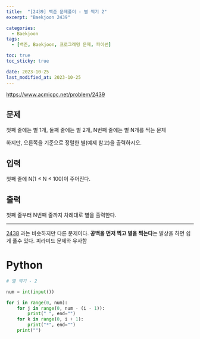 ```yaml
---
title:  "[2439] 백준 문제풀이 - 별 찍기 2"
excerpt: "Baekjoon 2439"

categories:
  - Baekjoon
tags:
  - [백준, Baekjoon, 프로그래밍 문제, 파이썬]

toc: true
toc_sticky: true

date: 2023-10-25
last_modified_at: 2023-10-25
---
```


https://www.acmicpc.net/problem/2439

## 문제 
첫째 줄에는 별 1개, 둘째 줄에는 별 2개, N번째 줄에는 별 N개를 찍는 문제

하지만, 오른쪽을 기준으로 정렬한 별(예제 참고)을 출력하시오.

## 입력
첫째 줄에 N(1 ≤ N ≤ 100)이 주어진다.

## 출력
첫째 줄부터 N번째 줄까지 차례대로 별을 출력한다.

------------------------

[2438](https://www.acmicpc.net/problem/2438) 과는 비슷하지만 다른 문제이다. **공백을 먼저 찍고 별을 찍는다**는 발상을 하면 쉽게 풀수 있다. 피라미드 문제와 유사함

# Python

```py
# 별 찍기 - 2

num = int(input())

for i in range(0, num):
    for j in range(0, num - (i - 1)):
        print(" ", end="")
    for k in range(0, i + 1):
        print("*", end="")
    print("")

```